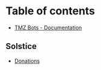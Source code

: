 # Table of contents

* [TMZ Bots - Documentation](README.md)

## Solstice

* [Donations](solstice/donations.md)
